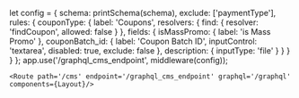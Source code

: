 let config = {
        schema: printSchema(schema),
        exclude: ['paymentType'],
        rules: {
            couponType: {
                label: 'Coupons',
                resolvers: {
                    find: {
                        resolver: 'findCoupon',
                        allowed: false
                    }
                },
                fields: {
                    isMassPromo: {
                        label: 'is Mass Promo'
                    },
                    couponBatch_id: {
                        label: 'Coupon Batch ID',
                        inputControl: 'textarea',
                        disabled: true,
                        exclude: false
                    },
                    description: {
                        inputType: 'file'
                    }
                }
            }
        }
    };
    app.use('/graphql_cms_endpoint', middleware(config));
    
    <Route path='/cms' endpoint='/graphql_cms_endpoint' graphql='/graphql' components={Layout}/>